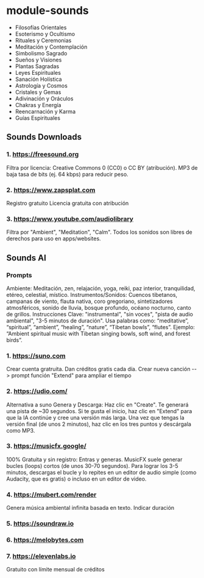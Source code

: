 # module-sounds

 - Filosofías Orientales
 - Esoterismo y Ocultismo
 - Rituales y Ceremonias
 - Meditación y Contemplación
 - Simbolismo Sagrado
 - Sueños y Visiones
 - Plantas Sagradas
 - Leyes Espirituales
 - Sanación Holística
 - Astrología y Cosmos
 - Cristales y Gemas
 - Adivinación y Oráculos
 - Chakras y Energía
 - Reencarnación y Karma
 - Guías Espirituales


 ## Sounds Downloads
 
 ### 1. https://freesound.org
 Filtra por licencia: Creative Commons 0 (CC0) o CC BY (atribución).
 MP3 de baja tasa de bits (ej. 64 kbps) para reducir peso.

### 2. https://www.zapsplat.com
Registro gratuito
Licencia gratuita con atribución

### 3. https://www.youtube.com/audiolibrary
Filtra por "Ambient", "Meditation", "Calm".
Todos los sonidos son libres de derechos para uso en apps/websites.


## Sounds AI
### Prompts
Ambiente: Meditación, zen, relajación, yoga, reiki, paz interior, tranquilidad, etéreo, celestial, místico.
Instrumentos/Sonidos: Cuencos tibetanos, campanas de viento, flauta nativa, coro gregoriano, sintetizadores atmosféricos, sonido de lluvia, bosque profundo, océano nocturno, canto de grillos.
Instrucciones Clave: "instrumental", "sin voces", "pista de audio ambiental", "3-5 minutos de duración".
Usa palabras como: “meditative”, “spiritual”, “ambient”, “healing”, “nature”, “Tibetan bowls”, “flutes”.
Ejemplo: “Ambient spiritual music with Tibetan singing bowls, soft wind, and forest birds”.

### 1. https://suno.com
Crear cuenta gratruita.  Dan créditos gratis cada día.
Crear nueva canción --> prompt
función "Extend" para ampliar el tiempo

### 2. https://udio.com/
Alternativa a suno
Genera y Descarga: Haz clic en "Create". Te generará una pista de ~30 segundos. Si te gusta el inicio, haz clic en "Extend" para que la IA continúe y cree una versión más larga. Una vez que tengas la versión final (de unos 2 minutos), haz clic en los tres puntos y descárgala como MP3.

### 3. https://musicfx.google/
100% Gratuita y sin registro: Entras y generas.
MusicFX suele generar bucles (loops) cortos (de unos 30-70 segundos). Para lograr los 3-5 minutos, descargas el bucle y lo repites en un editor de audio simple (como Audacity, que es gratis) o incluso en un editor de video.

### 4. https://mubert.com/render
Genera música ambiental infinita basada en texto.
Indicar duración

### 5. https://soundraw.io

### 6. https://melobytes.com

### 7. https://elevenlabs.io
Gratuito con límite mensual de créditos

